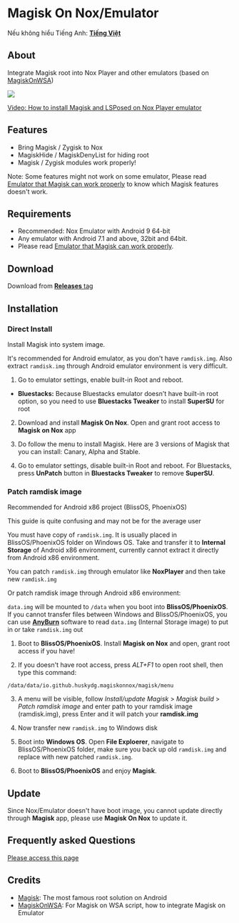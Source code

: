 # Magisk On Nox/Emulator

Nếu không hiểu Tiếng Anh: [ **Tiếng Việt** ](https://github.com/HuskyDG/MagiskOnNox/blob/main/README_vi.md) 

## About
Integrate Magisk root into Nox Player and other emulators (based on [MagiskOnWSA](https://github.com/LSPosed/MagiskOnWSA))

<img src="https://github.com/HuskyDG/MagiskOnNox/raw/main/Screenshot%20(3).png" />

[Video: How to install Magisk and LSPosed on Nox Player emulator]( https://youtu.be/ZtZQPfZjFuU)

## Features

- Bring Magisk / Zygisk to Nox
- MagiskHide / MagiskDenyList for hiding root
- Magisk / Zygisk modules work properly!

Note: Some features might not work on some emulator, Please read [Emulator that Magisk can work properly](https://github.com/HuskyDG/MagiskOnNox/wiki/Emulator-that-Magisk-can-work-properly) to know which Magisk features doesn't work.

## Requirements
- Recommended: Nox Emulator with Android 9 64-bit
- Any emulator with Android 7.1 and above, 32bit and 64bit.
- Please read [Emulator that Magisk can work properly](https://github.com/HuskyDG/MagiskOnNox/wiki/Emulator-that-Magisk-can-work-properly).


## Download
Download from [**Releases** tag](https://github.com/HuskyDG/MagiskOnNox/releases/) 


## Installation

### Direct Install

Install Magisk into system image.

It's recommended for Android emulator, as you don't have `ramdisk.img`. Also extract `ramdisk.img` through Android emulator environment is very difficult.


1. Go to emulator settings, enable built-in Root and reboot.
-    **Bluestacks:**
    Because Bluestacks emulator doesn't have built-in root option, so you need to use **Bluestacks Tweaker** to install **SuperSU** for root


2. Download and install **Magisk On Nox**. Open and grant root access to **Magisk on Nox** app
3. Do follow the menu to install Magisk. Here are 3 versions of Magisk that you can install: Canary, Alpha and Stable.

4. Go to emulator settings, disable built-in Root and reboot. For Bluestacks, press **UnPatch** button in **Bluestacks Tweaker** to remove **SuperSU**.


### Patch ramdisk image

Recommended for Android x86 project (BlissOS, PhoenixOS)

This guide is quite confusing and may not be for the average user

You must have copy of `ramdisk.img`. It is usually placed in BlissOS/PhoenixOS folder on Windows OS. Take and transfer it to **Internal Storage** of Android x86 environment, currently cannot extract it directly from Android x86 environment.

You can patch `ramdisk.img` through emulator like **NoxPlayer** and then take new `ramdisk.img`

Or patch ramdisk image through Android x86 environment:

`data.img` will be mounted to `/data` when you boot into **BlissOS/PhoenixOS**. If you cannot transfer files between Windows and BlissOS/PhoenixOS, you can use **[AnyBurn](https://anyburn.com/download.php)** software to read `data.img` (Internal Storage image) to put in or take `ramdisk.img` out

1. Boot to **BlissOS/PhoenixOS**. Install **Magisk on Nox** and open, grant root access if you have!

2. If you doesn't have root access, press *ALT+F1* to open root shell, then type this command:
```
/data/data/io.github.huskydg.magiskonnox/magisk/menu
```

3. A menu will be visible, follow *Install/update Magisk* > *Magisk build* > *Patch ramdisk image* and enter path to your ramdisk image (ramdisk.img), press Enter and it will patch your **ramdisk.img**

4. Now transfer new `ramdisk.img` to Windows disk

5. Boot into **Windows OS**. Open **File Exploerer**, navigate to BlissOS/PhoenixOS folder, make sure you back up old `ramdisk.img` and replace with new patched `ramdisk.img`.

6. Boot to **BlissOS/PhoenixOS** and enjoy **Magisk**.

## Update

Since Nox/Emulator doesn't have boot image, you cannot update directly through **Magisk** app, please use **Magisk On Nox** to update it.


## Frequently asked Questions

[Please access this page](https://github.com/HuskyDG/MagiskOnNox/wiki)


## Credits
- [Magisk](https://github.com/topjohnwu/Magisk): The most famous root solution on Android
- [MagiskOnWSA](https://github.com/LSPosed/MagiskOnWSA): For Magisk on WSA script, how to integrate Magisk on Emulator
